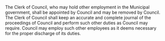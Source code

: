 The Clerk of Council, who may hold other employment in the Municipal government, shall be appointed by Council and may be removed by Council. The Clerk of Council shall keep an accurate and complete journal of the proceedings of Council and perform such other duties as Council may require. Council may employ such other employees as it deems necessary for the proper discharge of its duties.